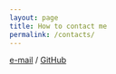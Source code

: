 ```yaml
---
layout: page
title: How to contact me
permalink: /contacts/
---
```


[e-mail](mailto:lbraglia@gmail.com) / [GitHub](http://github.com/lbraglia)

